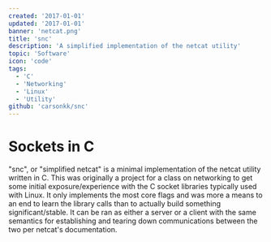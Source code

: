 ```yaml
---
created: '2017-01-01'
updated: '2017-01-01'
banner: 'netcat.png'
title: 'snc'
description: 'A simplified implementation of the netcat utility'
topic: 'Software'
icon: 'code'
tags:
  - 'C'
  - 'Networking'
  - 'Linux'
  - 'Utility'
github: 'carsonkk/snc'
---
```


# Sockets in C

"snc", or "simplified netcat" is a minimal implementation of the netcat utility written in C. This was originally a project for a class on networking to get some initial exposure/experience with the C socket libraries typically used with Linux. It only implements the most core flags and was more a means to an end to learn the library calls than to actually build something significant/stable. It can be ran as either a server or a client with the same semantics for establishing and tearing down communications between the two per netcat's documentation.




